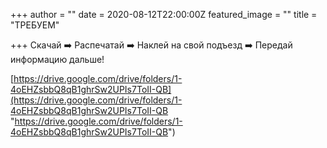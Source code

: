 +++
author = ""
date = 2020-08-12T22:00:00Z
featured_image = ""
title = "ТРЕБУЕМ"

+++
Скачай ➡️ Распечатай ➡️ Наклей на свой подъезд ➡️ Передай информацию дальше!

[https://drive.google.com/drive/folders/1-4oEHZsbbQ8qB1ghrSw2UPIs7ToII-QB](https://drive.google.com/drive/folders/1-4oEHZsbbQ8qB1ghrSw2UPIs7ToII-QB "https://drive.google.com/drive/folders/1-4oEHZsbbQ8qB1ghrSw2UPIs7ToII-QB")